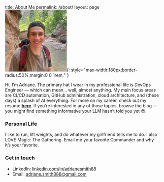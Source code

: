 title: About Me
permalink: /about/
layout: page
![Profile photo](/assets/images/profile.jpg){: style="max-width:180px;border-radius:50%;margin:0 0 1rem;" }


Hi, I’m Adriane. The primary hat I wear in my professional life is DevOps Engineer — which can mean... well, almost anything. My main focus areas are CI/CD automation, GitHub administration, cloud architecture, and (these days) a splash of AI everything. For more on my career, check out my resume **[here](/resume/)**. If you’re interested in any of those topics, browse the blog — you might find something informative your LLM hasn’t told you yet 😉.

### Personal Life

I like to run, lift weights, and do whatever my girlfriend tells me to do. I also LOVE Magic: The Gathering. Email me your favorite Commander and why it’s your favorite.

### Get in touch
- LinkedIn: [linkedin.com/in/adrianesmith88](https://www.linkedin.com/in/adrianesmith88)
- Email: adriane.smith888@gmail.com
